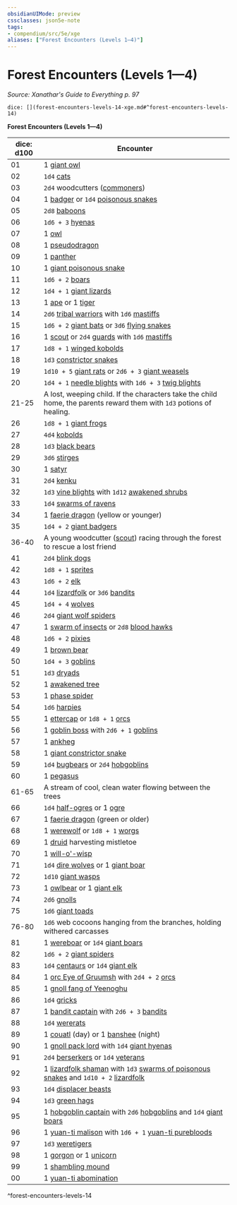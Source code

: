 ```yaml
---
obsidianUIMode: preview
cssclasses: json5e-note
tags:
- compendium/src/5e/xge
aliases: ["Forest Encounters (Levels 1—4)"]
---
```

# Forest Encounters (Levels 1—4)
*Source: Xanathar's Guide to Everything p. 97* 

`dice: [](forest-encounters-levels-14-xge.md#^forest-encounters-levels-14)`

**Forest Encounters (Levels 1—4)**

| dice: d100 | Encounter |
|------------|-----------|
| 01 | 1 [giant owl](z_compendium/bestiary/beast/giant-owl.md) |
| 02 | `1d4` [cats](z_compendium/bestiary/beast/cat.md) |
| 03 | `2d4` woodcutters ([commoners](z_compendium/bestiary/humanoid/commoner.md)) |
| 04 | 1 [badger](z_compendium/bestiary/beast/badger.md) or `1d4` [poisonous snakes](z_compendium/bestiary/beast/poisonous-snake.md) |
| 05 | `2d8` [baboons](z_compendium/bestiary/beast/baboon.md) |
| 06 | `1d6 + 3` [hyenas](z_compendium/bestiary/beast/hyena.md) |
| 07 | 1 [owl](z_compendium/bestiary/beast/owl.md) |
| 08 | 1 [pseudodragon](z_compendium/bestiary/dragon/pseudodragon.md) |
| 09 | 1 [panther](z_compendium/bestiary/beast/panther.md) |
| 10 | 1 [giant poisonous snake](z_compendium/bestiary/beast/giant-poisonous-snake.md) |
| 11 | `1d6 + 2` [boars](z_compendium/bestiary/beast/boar.md) |
| 12 | `1d4 + 1` [giant lizards](z_compendium/bestiary/beast/giant-lizard.md) |
| 13 | 1 [ape](z_compendium/bestiary/beast/ape.md) or 1 [tiger](z_compendium/bestiary/beast/tiger.md) |
| 14 | `2d6` [tribal warriors](z_compendium/bestiary/humanoid/tribal-warrior.md) with `1d6` [mastiffs](z_compendium/bestiary/beast/mastiff.md) |
| 15 | `1d6 + 2` [giant bats](z_compendium/bestiary/beast/giant-bat.md) or `3d6` [flying snakes](z_compendium/bestiary/beast/flying-snake.md) |
| 16 | 1 [scout](z_compendium/bestiary/humanoid/scout.md) or `2d4` [guards](z_compendium/bestiary/humanoid/guard.md) with `1d6` [mastiffs](z_compendium/bestiary/beast/mastiff.md) |
| 17 | `1d8 + 1` [winged kobolds](z_compendium/bestiary/humanoid/winged-kobold.md) |
| 18 | `1d3` [constrictor snakes](z_compendium/bestiary/beast/constrictor-snake.md) |
| 19 | `1d10 + 5` [giant rats](z_compendium/bestiary/beast/giant-rat.md) or `2d6 + 3` [giant weasels](z_compendium/bestiary/beast/giant-weasel.md) |
| 20 | `1d4 + 1` [needle blights](z_compendium/bestiary/plant/needle-blight.md) with `1d6 + 3` [twig blights](z_compendium/bestiary/plant/twig-blight.md) |
| 21-25 | A lost, weeping child. If the characters take the child home, the parents reward them with `1d3` potions of healing. |
| 26 | `1d8 + 1` [giant frogs](z_compendium/bestiary/beast/giant-frog.md) |
| 27 | `4d4` [kobolds](z_compendium/bestiary/humanoid/kobold.md) |
| 28 | `1d3` [black bears](z_compendium/bestiary/beast/black-bear.md) |
| 29 | `3d6` [stirges](z_compendium/bestiary/beast/stirge.md) |
| 30 | 1 [satyr](z_compendium/bestiary/fey/satyr.md) |
| 31 | `2d4` [kenku](z_compendium/bestiary/humanoid/kenku.md) |
| 32 | `1d3` [vine blights](z_compendium/bestiary/plant/vine-blight.md) with `1d12` [awakened shrubs](z_compendium/bestiary/plant/awakened-shrub.md) |
| 33 | `1d4` [swarms of ravens](z_compendium/bestiary/beast/swarm-of-ravens.md) |
| 34 | 1 [faerie dragon](z_compendium/bestiary/dragon/faerie-dragon-yellow.md) (yellow or younger) |
| 35 | `1d4 + 2` [giant badgers](z_compendium/bestiary/beast/giant-badger.md) |
| 36-40 | A young woodcutter ([scout](z_compendium/bestiary/humanoid/scout.md)) racing through the forest to rescue a lost friend |
| 41 | `2d4` [blink dogs](z_compendium/bestiary/fey/blink-dog.md) |
| 42 | `1d8 + 1` [sprites](z_compendium/bestiary/fey/sprite.md) |
| 43 | `1d6 + 2` [elk](z_compendium/bestiary/beast/elk.md) |
| 44 | `1d4` [lizardfolk](z_compendium/bestiary/humanoid/lizardfolk.md) or `3d6` [bandits](z_compendium/bestiary/humanoid/bandit.md) |
| 45 | `1d4 + 4` [wolves](z_compendium/bestiary/beast/wolf.md) |
| 46 | `2d4` [giant wolf spiders](z_compendium/bestiary/beast/giant-wolf-spider.md) |
| 47 | 1 [swarm of insects](z_compendium/bestiary/beast/swarm-of-insects.md) or `2d8` [blood hawks](z_compendium/bestiary/beast/blood-hawk.md) |
| 48 | `1d6 + 2` [pixies](z_compendium/bestiary/fey/pixie.md) |
| 49 | 1 [brown bear](z_compendium/bestiary/beast/brown-bear.md) |
| 50 | `1d4 + 3` [goblins](z_compendium/bestiary/humanoid/goblin.md) |
| 51 | `1d3` [dryads](z_compendium/bestiary/fey/dryad.md) |
| 52 | 1 [awakened tree](z_compendium/bestiary/plant/awakened-tree.md) |
| 53 | 1 [phase spider](z_compendium/bestiary/monstrosity/phase-spider.md) |
| 54 | `1d6` [harpies](z_compendium/bestiary/monstrosity/harpy.md) |
| 55 | 1 [ettercap](z_compendium/bestiary/monstrosity/ettercap.md) or `1d8 + 1` [orcs](z_compendium/bestiary/humanoid/orc.md) |
| 56 | 1 [goblin boss](z_compendium/bestiary/humanoid/goblin-boss.md) with `2d6 + 1` [goblins](z_compendium/bestiary/humanoid/goblin.md) |
| 57 | 1 [ankheg](z_compendium/bestiary/monstrosity/ankheg.md) |
| 58 | 1 [giant constrictor snake](z_compendium/bestiary/beast/giant-constrictor-snake.md) |
| 59 | `1d4` [bugbears](z_compendium/bestiary/humanoid/bugbear.md) or `2d4` [hobgoblins](z_compendium/bestiary/humanoid/hobgoblin.md) |
| 60 | 1 [pegasus](z_compendium/bestiary/celestial/pegasus.md) |
| 61-65 | A stream of cool, clean water flowing between the trees |
| 66 | `1d4` [half-ogres](z_compendium/bestiary/giant/half-ogre-ogrillon.md) or 1 [ogre](z_compendium/bestiary/giant/ogre.md) |
| 67 | 1 [faerie dragon](z_compendium/bestiary/dragon/faerie-dragon-green.md) (green or older) |
| 68 | 1 [werewolf](z_compendium/bestiary/humanoid/werewolf.md) or `1d8 + 1` [worgs](z_compendium/bestiary/monstrosity/worg.md) |
| 69 | 1 [druid](z_compendium/bestiary/humanoid/druid.md) harvesting mistletoe |
| 70 | 1 [will-o'-wisp](z_compendium/bestiary/undead/will-o-wisp.md) |
| 71 | `1d4` [dire wolves](z_compendium/bestiary/beast/dire-wolf.md) or 1 [giant boar](z_compendium/bestiary/beast/giant-boar.md) |
| 72 | `1d10` [giant wasps](z_compendium/bestiary/beast/giant-wasp.md) |
| 73 | 1 [owlbear](z_compendium/bestiary/monstrosity/owlbear.md) or 1 [giant elk](z_compendium/bestiary/beast/giant-elk.md) |
| 74 | `2d6` [gnolls](z_compendium/bestiary/humanoid/gnoll.md) |
| 75 | `1d6` [giant toads](z_compendium/bestiary/beast/giant-toad.md) |
| 76-80 | `1d6` web cocoons hanging from the branches, holding withered carcasses |
| 81 | 1 [wereboar](z_compendium/bestiary/humanoid/wereboar.md) or `1d4` [giant boars](z_compendium/bestiary/beast/giant-boar.md) |
| 82 | `1d6 + 2` [giant spiders](z_compendium/bestiary/beast/giant-spider.md) |
| 83 | `1d4` [centaurs](z_compendium/bestiary/monstrosity/centaur.md) or `1d4` [giant elk](z_compendium/bestiary/beast/giant-elk.md) |
| 84 | 1 [orc Eye of Gruumsh](z_compendium/bestiary/humanoid/orc-eye-of-gruumsh.md) with `2d4 + 2` [orcs](z_compendium/bestiary/humanoid/orc.md) |
| 85 | 1 [gnoll fang of Yeenoghu](z_compendium/bestiary/fiend/gnoll-fang-of-yeenoghu.md) |
| 86 | `1d4` [gricks](z_compendium/bestiary/monstrosity/grick.md) |
| 87 | 1 [bandit captain](z_compendium/bestiary/humanoid/bandit-captain.md) with `2d6 + 3` [bandits](z_compendium/bestiary/humanoid/bandit.md) |
| 88 | `1d4` [wererats](z_compendium/bestiary/humanoid/wererat.md) |
| 89 | 1 [couatl](z_compendium/bestiary/celestial/couatl.md) (day) or 1 [banshee](z_compendium/bestiary/undead/banshee.md) (night) |
| 90 | 1 [gnoll pack lord](z_compendium/bestiary/humanoid/gnoll-pack-lord.md) with `1d4` [giant hyenas](z_compendium/bestiary/beast/giant-hyena.md) |
| 91 | `2d4` [berserkers](z_compendium/bestiary/humanoid/berserker.md) or `1d4` [veterans](z_compendium/bestiary/humanoid/veteran.md) |
| 92 | 1 [lizardfolk shaman](z_compendium/bestiary/humanoid/lizardfolk-shaman.md) with `1d3` [swarms of poisonous snakes](z_compendium/bestiary/beast/swarm-of-poisonous-snakes.md) and `1d10 + 2` [lizardfolk](z_compendium/bestiary/humanoid/lizardfolk.md) |
| 93 | `1d4` [displacer beasts](z_compendium/bestiary/monstrosity/displacer-beast.md) |
| 94 | `1d3` [green hags](z_compendium/bestiary/fey/green-hag.md) |
| 95 | 1 [hobgoblin captain](z_compendium/bestiary/humanoid/hobgoblin-captain.md) with `2d6` [hobgoblins](z_compendium/bestiary/humanoid/hobgoblin.md) and `1d4` [giant boars](z_compendium/bestiary/beast/giant-boar.md) |
| 96 | 1 [yuan-ti malison](z_compendium/bestiary/monstrosity/yuan-ti-malison-type-1.md) with `1d6 + 1` [yuan-ti purebloods](z_compendium/bestiary/humanoid/yuan-ti-pureblood.md) |
| 97 | `1d3` [weretigers](z_compendium/bestiary/humanoid/weretiger.md) |
| 98 | 1 [gorgon](z_compendium/bestiary/monstrosity/gorgon.md) or 1 [unicorn](z_compendium/bestiary/celestial/unicorn.md) |
| 99 | 1 [shambling mound](z_compendium/bestiary/plant/shambling-mound.md) |
| 00 | 1 [yuan-ti abomination](z_compendium/bestiary/monstrosity/yuan-ti-abomination.md) |
^forest-encounters-levels-14
